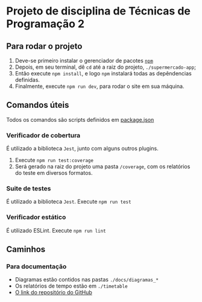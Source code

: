 # Projeto de disciplina de Técnicas de Programação 2
## Para rodar o projeto
1. Deve-se primeiro instalar o gerenciador de pacotes [`npm`](https://docs.npmjs.com/downloading-and-installing-node-js-and-npm)
2. Depois, em seu terminal, dê `cd` até a raiz do projeto, `./supermercado-app`;
3. Então execute `npm install`, e logo `npm` instalará todas as depêndencias definidas.
4. Finalmente, execute `npm run dev`, para rodar o site em sua máquina.

## Comandos úteis
Todos os comandos são scripts definidos em [package.json](/projfinal_tp2/package.json)
### Verificador de cobertura
É utilizado a biblioteca `Jest`, junto com alguns outros plugins.
1. Execute `npm run test:coverage`
2. Será gerado na raiz do projeto uma pasta `/coverage`, com os relatórios do teste em diversos formatos.
### Suite de testes
É utilizado a biblioteca `Jest`.
Execute `npm run test`
### Verificador estático
É utilizado ESLint.
Execute `npm run lint`

## Caminhos
### Para documentação
- Diagramas estão contidos nas pastas `./docs/diagramas_*`
- Os relatórios de tempo estão em `./timetable`
- [O link do repositório do GitHub](https://github.com/adariano/ProjFinal-TP2-2025-1)
